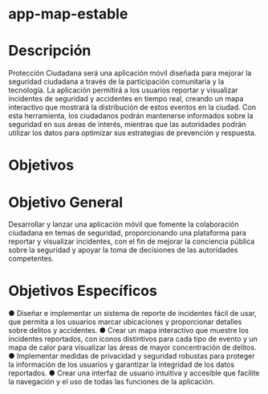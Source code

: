 ﻿# app-map-estable

# Descripción
Protección Ciudadana será una aplicación móvil diseñada para mejorar la seguridad
ciudadana a través de la participación comunitaria y la tecnología. La aplicación
permitirá a los usuarios reportar y visualizar incidentes de seguridad y accidentes en
tiempo real, creando un mapa interactivo que mostrará la distribución de estos eventos
en la ciudad. Con esta herramienta, los ciudadanos podrán mantenerse informados sobre
la seguridad en sus áreas de interés, mientras que las autoridades podrán utilizar los
datos para optimizar sus estrategias de prevención y respuesta.
# Objetivos
# Objetivo General
Desarrollar y lanzar una aplicación móvil que fomente la colaboración ciudadana
en temas de seguridad, proporcionando una plataforma para reportar y visualizar
incidentes, con el fin de mejorar la conciencia pública sobre la seguridad y apoyar
la toma de decisiones de las autoridades competentes.
# Objetivos Específicos
● Diseñar e implementar un sistema de reporte de incidentes fácil de usar, que
permita a los usuarios marcar ubicaciones y proporcionar detalles sobre delitos
y accidentes.
● Crear un mapa interactivo que muestre los incidentes reportados, con iconos
distintivos para cada tipo de evento y un mapa de calor para visualizar las áreas
de mayor concentración de delitos.
● Implementar medidas de privacidad y seguridad robustas para proteger la
información de los usuarios y garantizar la integridad de los datos reportados.
● Crear una interfaz de usuario intuitiva y accesible que facilite la navegación y
el uso de todas las funciones de la aplicación.

<p aling = "center>
  <img src = "assets/images.png" />
</p>

